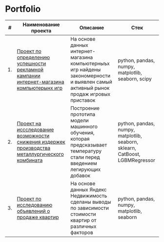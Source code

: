 # Portfolio


| #    | Наименование проекта                | Описание                                                     | Стек                                                         |
| ---- | ------------------------------------------------------------ | ------------------------------------------------------------ | ------------------------------------------------------------ |
| 1.   | [Проект по определению успешности рекламной кампании интернет-магазина компьютерынх игр](https://github.com/aemlen/DS-projects-23/tree/main/Games) | На основе данных интернет-магазина компьютерныъх игр найдены закономерности и выявлен самый активный рынок продаж игровых приставок | python, pandas, numpy, matplotlib, seaborn, scipy |
| 2.   | [Проект на иссследование возможности снижения издержек производства металлургического комбината](https://github.com/aemlen/DS-projects-23/tree/main/Industry) | Построение прототипа модели машинного обучения, которая предсказывает температуру стали перед введением легирующих добавок | python, pandas, numpy, matplotlib, seaborn, sklearn, CatBoost, LGBMRegressor |
| 3.   | [Проект по исследованию объявлений о продаже квартир](https://github.com/aemlen/DS-projects-23/tree/main/Realty) | На основе данных Яндекс Недвижимость сделаны выводы по зависимости стоимости квартир от различных факторов | python, pandas, numpy, matplotlib, seaborn |